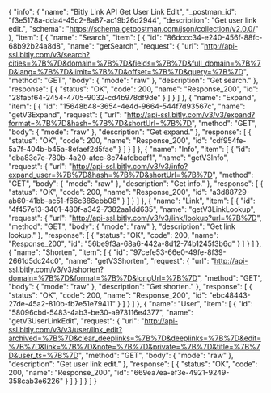 {
  "info": {
    "name": "Bitly Link API Get User Link Edit",
    "_postman_id": "f3e5178a-dda4-45c2-8a87-ac19b26d2944",
    "description": "Get user link edit.",
    "schema": "https://schema.getpostman.com/json/collection/v2.0.0/"
  },
  "item": [
    {
      "name": "Search",
      "item": [
        {
          "id": "86dccc34-e240-456f-88fc-68b92b24a8d8",
          "name": "getSearch",
          "request": {
            "url": "http://api-ssl.bitly.com/v3/search?cities=%7B%7D&domain=%7B%7D&fields=%7B%7D&full_domain=%7B%7D&lang=%7B%7D&limit=%7B%7D&offset=%7B%7D&query=%7B%7D",
            "method": "GET",
            "body": {
              "mode": "raw"
            },
            "description": "Get search."
          },
          "response": [
            {
              "status": "OK",
              "code": 200,
              "name": "Response_200",
              "id": "28fa5f64-2454-4705-9032-cd4b978df9de"
            }
          ]
        }
      ]
    },
    {
      "name": "Expand",
      "item": [
        {
          "id": "15648b48-3654-4e4d-9664-544f7d93567c",
          "name": "getV3Expand",
          "request": {
            "url": "http://api-ssl.bitly.com/v3/v3/expand?format=%7B%7D&hash=%7B%7D&shortUrl=%7B%7D",
            "method": "GET",
            "body": {
              "mode": "raw"
            },
            "description": "Get expand."
          },
          "response": [
            {
              "status": "OK",
              "code": 200,
              "name": "Response_200",
              "id": "cdf954fe-5a7f-404b-b45a-8efaef2d5fae"
            }
          ]
        }
      ]
    },
    {
      "name": "Info",
      "item": [
        {
          "id": "dba83c7e-780b-4a20-afcc-8c74afdbeaf1",
          "name": "getV3Info",
          "request": {
            "url": "http://api-ssl.bitly.com/v3/v3/info?expand_user=%7B%7D&hash=%7B%7D&shortUrl=%7B%7D",
            "method": "GET",
            "body": {
              "mode": "raw"
            },
            "description": "Get info."
          },
          "response": [
            {
              "status": "OK",
              "code": 200,
              "name": "Response_200",
              "id": "a3d88729-ab60-41bb-ac51-f66c386ebb08"
            }
          ]
        }
      ]
    },
    {
      "name": "Link",
      "item": [
        {
          "id": "4f457e13-3401-480f-a342-7382aa1dd635",
          "name": "getV3LinkLookup",
          "request": {
            "url": "http://api-ssl.bitly.com/v3/v3/link/lookup?url=%7B%7D",
            "method": "GET",
            "body": {
              "mode": "raw"
            },
            "description": "Get link lookup."
          },
          "response": [
            {
              "status": "OK",
              "code": 200,
              "name": "Response_200",
              "id": "56be9f3a-68a6-442a-8d12-74b1245f3b6d"
            }
          ]
        }
      ]
    },
    {
      "name": "Shorten",
      "item": [
        {
          "id": "97cefe53-66e0-49fe-8f39-2661d5dc24c0",
          "name": "getV3Shorten",
          "request": {
            "url": "http://api-ssl.bitly.com/v3/v3/shorten?domain=%7B%7D&format=%7B%7D&longUrl=%7B%7D",
            "method": "GET",
            "body": {
              "mode": "raw"
            },
            "description": "Get shorten."
          },
          "response": [
            {
              "status": "OK",
              "code": 200,
              "name": "Response_200",
              "id": "ebc48443-27de-45a2-810b-fb7e51e79411"
            }
          ]
        }
      ]
    },
    {
      "name": "User",
      "item": [
        {
          "id": "58096cbd-5483-4ab3-be30-a973116e4377",
          "name": "getV3UserLinkEdit",
          "request": {
            "url": "http://api-ssl.bitly.com/v3/v3/user/link_edit?archived=%7B%7D&clear_deeplinks=%7B%7D&deeplinks=%7B%7D&edit=%7B%7D&link=%7B%7D&note=%7B%7D&private=%7B%7D&title=%7B%7D&user_ts=%7B%7D",
            "method": "GET",
            "body": {
              "mode": "raw"
            },
            "description": "Get user link edit."
          },
          "response": [
            {
              "status": "OK",
              "code": 200,
              "name": "Response_200",
              "id": "669ea7ea-ef3e-4921-9249-358cab3e6226"
            }
          ]
        }
      ]
    }
  ]
}